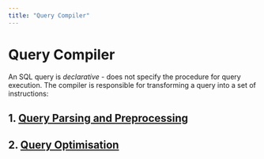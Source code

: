 ```yaml
---
title: "Query Compiler"
---
```

# Query Compiler
An SQL query is *declarative* - does not specify the procedure for query execution. 
The compiler is responsible for transforming a query into a set of instructions:
## 1. [Query Parsing and Preprocessing](Query%20Parsing%20and%20Preprocessing)
## 2. [Query Optimisation](Notes/Query%20Optimisation.md)
